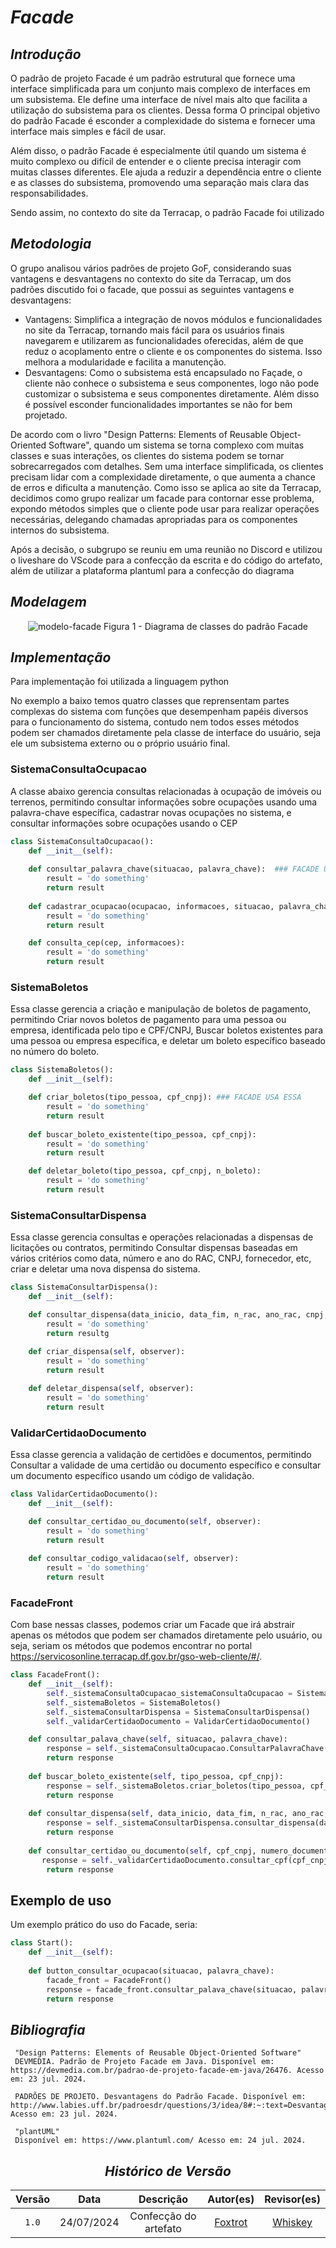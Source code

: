 
# <a>*Facade*</a>

## <a>*Introdução*</a>

O padrão de projeto Facade é um padrão estrutural que fornece uma interface simplificada para um conjunto mais complexo de interfaces em um subsistema. Ele define uma interface de nível mais alto que facilita a utilização do subsistema para os clientes. Dessa forma O principal objetivo do padrão Facade é esconder a complexidade do sistema e fornecer uma interface mais simples e fácil de usar.

Além disso, o padrão Facade é especialmente útil quando um sistema é muito complexo ou difícil de entender e o cliente precisa interagir com muitas classes diferentes. Ele ajuda a reduzir a dependência entre o cliente e as classes do subsistema, promovendo uma separação mais clara das responsabilidades.

Sendo assim, no contexto do site da Terracap, o padrão Facade foi utilizado

## <a>*Metodologia*</a>

O grupo analisou vários padrões de projeto GoF, considerando suas vantagens e desvantagens no contexto do site da Terracap, um dos padrões discutido foi o facade, que possui as seguintes vantagens e desvantagens:

- Vantagens: Simplifica a integração de novos módulos e funcionalidades no site da Terracap, tornando mais fácil para os usuários finais navegarem e utilizarem as funcionalidades oferecidas, além de que reduz o acoplamento entre o cliente e os componentes do sistema. Isso melhora a modularidade e facilita a manutenção.
- Desvantagens: Como o subsistema está encapsulado no Façade, o cliente não conhece o subsistema e seus componentes, logo não pode customizar o subsistema e seus componentes diretamente. Além disso é possível esconder funcionalidades importantes se não for bem projetado.

De acordo com o livro "Design Patterns: Elements of Reusable Object-Oriented Software", quando um sistema se torna complexo com muitas classes e suas interações, os clientes do sistema podem se tornar sobrecarregados com detalhes. Sem uma interface simplificada, os clientes precisam lidar com a complexidade diretamente, o que aumenta a chance de erros e dificulta a manutenção. Como  isso se aplica ao site da Terracap, decidimos como grupo realizar um facade para contornar esse problema, expondo  métodos simples que o cliente pode usar para realizar operações necessárias, delegando chamadas apropriadas para os componentes internos do subsistema.

Após a decisão, o subgrupo se reuniu em uma reunião no Discord e utilizou o liveshare do VScode para a confecção da escrita e do código do artefato, além de utilizar a plataforma plantuml para a confecção do diagrama

## <a>*Modelagem*</a>

<center> 

![modelo-facade](../../Assets/DiagramaUML/modeloFacade.png)
Figura 1 - Diagrama de classes do padrão Facade
</center>

## <a>*Implementação*</a>

Para implementação foi utilizada a linguagem python

No exemplo a baixo temos quatro classes que reprensentam partes complexas do sistema com funções que desempenham papéis diversos para o funcionamento do sistema, contudo nem todos esses métodos podem ser chamados diretamente pela classe de interface do usuário, seja ele um subsistema externo ou o próprio usuário final. 


### SistemaConsultaOcupacao
A classe abaixo gerencia consultas relacionadas à ocupação de imóveis ou terrenos, permitindo consultar informações sobre ocupações usando uma palavra-chave específica, cadastrar novas ocupações no sistema, e consultar informações sobre ocupações usando o CEP

```python
class SistemaConsultaOcupacao():
    def __init__(self):
        
    def consultar_palavra_chave(situacao, palavra_chave):  ### FACADE USA ESSA 
        result = 'do something'
		return result
     
    def cadastrar_ocupacao(ocupacao, informacoes, situacao, palavra_chave):
        result = 'do something'
		return result

    def consulta_cep(cep, informacoes):
        result = 'do something'
		return result
```
### SistemaBoletos
Essa classe gerencia a criação e manipulação de boletos de pagamento, permitindo Criar novos boletos de pagamento para uma pessoa ou empresa, identificada pelo tipo e CPF/CNPJ,  Buscar boletos existentes para uma pessoa ou empresa específica, e deletar um boleto específico baseado no número do boleto.

```python
class SistemaBoletos():
    def __init__(self):

    def criar_boletos(tipo_pessoa, cpf_cnpj): ### FACADE USA ESSA 
    	result = 'do something'
		return result
     
	def buscar_boleto_existente(tipo_pessoa, cpf_cnpj):
    	result = 'do something'
		return result

    def deletar_boleto(tipo_pessoa, cpf_cnpj, n_boleto):
        result = 'do something'
		return result
```

### SistemaConsultarDispensa
Essa classe gerencia consultas e operações relacionadas a dispensas de licitações ou contratos, permitindo Consultar dispensas baseadas em vários critérios como data, número e ano do RAC, CNPJ, fornecedor, etc, criar e deletar uma nova dispensa do sistema.

```python
class SistemaConsultarDispensa():
    def __init__(self):

    def consultar_dispensa(data_inicio, data_fim, n_rac, ano_rac, cnpj, fornecedor, n_empenho, ano_empenho, situacao):  
    	result = 'do something'
		return resultg
     
    def criar_dispensa(self, observer):
    	result = 'do something'
		return result

    def deletar_dispensa(self, observer):
        result = 'do something'
		return result
```
### ValidarCertidaoDocumento
Essa classe gerencia a validação de certidões e documentos, permitindo Consultar a validade de uma certidão ou documento específico e consultar um documento específico usando um código de validação.

```python
class ValidarCertidaoDocumento():
    def __init__(self):

    def consultar_certidao_ou_documento(self, observer):
        result = 'do something'
		return result
        
    def consultar_codigo_validacao(self, observer):
    	result = 'do something'
		return result
```

### FacadeFront
Com base nessas classes, podemos criar um Facade que irá abstrair apenas os métodos que podem ser chamados diretamente pelo usuário, ou seja, seriam os métodos que podemos encontrar no portal https://servicosonline.terracap.df.gov.br/gso-web-cliente/#/.

```python 
class FacadeFront():
    def __init__(self):
        self._sistemaConsultaOcupacao_sistemaConsultaOcupacao = SistemaConsultaOcupacao()
		self._sistemaBoletos = SistemaBoletos()
		self._sistemaConsultarDispensa = SistemaConsultarDispensa()
		self._validarCertidaoDocumento = ValidarCertidaoDocumento()

    def consultar_palava_chave(self, situacao, palavra_chave):
        response = self._sistemaConsultaOcupacao.ConsultarPalavraChave(situacao, palavra_chave)
		return response
		
    def buscar_boleto_existente(self, tipo_pessoa, cpf_cnpj):
    	response = self._sistemaBoletos.criar_boletos(tipo_pessoa, cpf_cnpj):
		return response
		
    def consultar_dispensa(self, data_inicio, data_fim, n_rac, ano_rac, cnpj, fornecedor, n_empenho, ano_empenho, situacao):
    	response = self._sistemaConsultarDispensa.consultar_dispensa(data_inicio, data_fim, n_rac, ano_rac, cnpj, fornecedor, n_empenho, ano_empenho, situacao)
		return response
		
    def consultar_certidao_ou_documento(self, cpf_cnpj, numero_documento):
       response = self._validarCertidaoDocumento.consultar_cpf(cpf_cnpj, numero_documento)
		return response
```

## Exemplo de uso

Um exemplo prático do uso do Facade, seria: 

```python
class Start():
	def __init__(self):
	
	def button_consultar_ocupacao(situacao, palavra_chave):
		facade_front = FacadeFront()
		response = facade_front.consultar_palava_chave(situacao, palavra_chave)
		return response
```

## <a>*Bibliografia*</a>

     "Design Patterns: Elements of Reusable Object-Oriented Software" 
     DEVMEDIA. Padrão de Projeto Facade em Java. Disponível em: https://devmedia.com.br/padrao-de-projeto-facade-em-java/26476. Acesso em: 23 jul. 2024.
     
     PADRÕES DE PROJETO. Desvantagens do Padrão Facade. Disponível em: http://www.labies.uff.br/padroesdr/questions/3/idea/8#:~:text=Desvantagens,subsistema%20e%20seus%20componentes%20diretamente. Acesso em: 23 jul. 2024.

     "plantUML"
     Disponível em: https://www.plantuml.com/ Acesso em: 24 jul. 2024.


<Center>

## <a>*Histórico de Versão*</a>

| Versão |    Data    |       Descrição       | Autor(es)                                 | Revisor(es)                               | 
| :----: | :--------: | :-------------------: | :-------:                                 | :---------:                               |
| `1.0`  | 24/07/2024 | Confecção do artefato |   [Foxtrot](../../Subgrupos/Foxtrot.md)   |   [Whiskey](../../Subgrupos/Whiskey.md)   |
